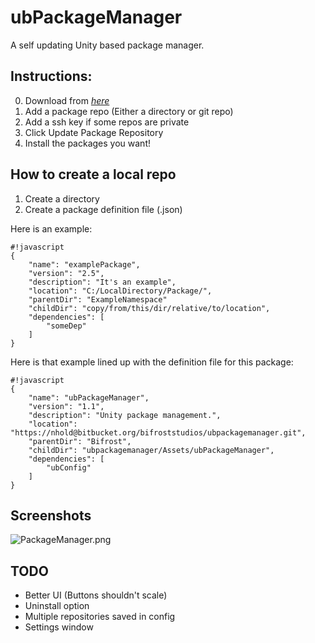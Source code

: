 ubPackageManager
=

A self updating Unity based package manager.

Instructions:
-

0. Download from [*here*](https://bitbucket.org/bifroststudios/ubpackagemanager/downloads/ubPackageManager1.1.unitypackage)
1. Add a package repo (Either a directory or git repo)
2. Add a ssh key if some repos are private
3. Click Update Package Repository
4. Install the packages you want!

How to create a local repo
-
1. Create a directory
2. Create a package definition file (.json)

Here is an example:

```
#!javascript
{
    "name": "examplePackage",
    "version": "2.5",
    "description": "It's an example",
    "location": "C:/LocalDirectory/Package/",
    "parentDir": "ExampleNamespace"
    "childDir": "copy/from/this/dir/relative/to/location",
    "dependencies": [
        "someDep"
    ]
}
```

Here is that example lined up with the definition file for this package:

```
#!javascript
{
    "name": "ubPackageManager",
    "version": "1.1",
    "description": "Unity package management.",
    "location": "https://nhold@bitbucket.org/bifroststudios/ubpackagemanager.git",
    "parentDir": "Bifrost",
    "childDir": "ubpackagemanager/Assets/ubPackageManager",
    "dependencies": [
        "ubConfig"
    ]
}
```

Screenshots
-

![PackageManager.png](https://bitbucket.org/repo/EK6epb/images/4288307946-PackageManager.png)

TODO
-
* Better UI (Buttons shouldn't scale)
* Uninstall option
* Multiple repositories saved in config
* Settings window